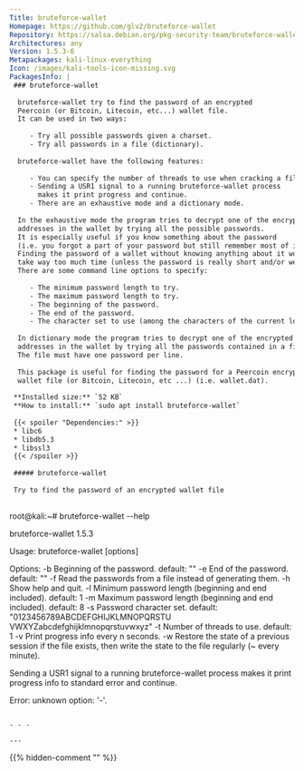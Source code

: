 ```yaml
---
Title: bruteforce-wallet
Homepage: https://github.com/glv2/bruteforce-wallet
Repository: https://salsa.debian.org/pkg-security-team/bruteforce-wallet
Architectures: any
Version: 1.5.3-6
Metapackages: kali-linux-everything 
Icon: /images/kali-tools-icon-missing.svg
PackagesInfo: |
 ### bruteforce-wallet
 
  bruteforce-wallet try to find the password of an encrypted
  Peercoin (or Bitcoin, Litecoin, etc...) wallet file.
  It can be used in two ways:
   
     - Try all possible passwords given a charset.
     - Try all passwords in a file (dictionary).
   
  bruteforce-wallet have the following features:
   
     - You can specify the number of threads to use when cracking a file.
     - Sending a USR1 signal to a running bruteforce-wallet process
       makes it print progress and continue.
     - There are an exhaustive mode and a dictionary mode.
   
  In the exhaustive mode the program tries to decrypt one of the encrypted
  addresses in the wallet by trying all the possible passwords.
  It is especially useful if you know something about the password
  (i.e. you forgot a part of your password but still remember most of it).
  Finding the password of a wallet without knowing anything about it would
  take way too much time (unless the password is really short and/or weak).
  There are some command line options to specify:
   
     - The minimum password length to try.
     - The maximum password length to try.
     - The beginning of the password.
     - The end of the password.
     - The character set to use (among the characters of the current locale).
   
  In dictionary mode the program tries to decrypt one of the encrypted
  addresses in the wallet by trying all the passwords contained in a file.
  The file must have one password per line.
   
  This package is useful for finding the password for a Peercoin encrypted
  wallet file (or Bitcoin, Litecoin, etc ...) (i.e. wallet.dat).
 
 **Installed size:** `52 KB`  
 **How to install:** `sudo apt install bruteforce-wallet`  
 
 {{< spoiler "Dependencies:" >}}
 * libc6 
 * libdb5.3
 * libssl3 
 {{< /spoiler >}}
 
 ##### bruteforce-wallet
 
 Try to find the password of an encrypted wallet file
 
 ```
 root@kali:~# bruteforce-wallet --help
 
 bruteforce-wallet 1.5.3
 
 Usage: bruteforce-wallet [options] <wallet file>
 
 Options:
   -b <string>  Beginning of the password.
                  default: ""
   -e <string>  End of the password.
                  default: ""
   -f <file>    Read the passwords from a file instead of generating them.
   -h           Show help and quit.
   -l <length>  Minimum password length (beginning and end included).
                  default: 1
   -m <length>  Maximum password length (beginning and end included).
                  default: 8
   -s <string>  Password character set.
                  default: "0123456789ABCDEFGHIJKLMNOPQRSTU
                            VWXYZabcdefghijklmnopqrstuvwxyz"
   -t <n>       Number of threads to use.
                  default: 1
   -v <n>       Print progress info every n seconds.
   -w <file>    Restore the state of a previous session if the file exists,
                then write the state to the file regularly (~ every minute).
 
 Sending a USR1 signal to a running bruteforce-wallet process
 makes it print progress info to standard error and continue.
 
 Error: unknown option: '-'.
 
 ```
 
 - - -
 
---
```

{{% hidden-comment "<!--Do not edit anything above this line-->" %}}
